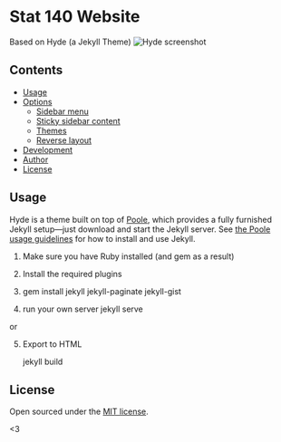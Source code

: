 # Stat 140 Website

Based on Hyde (a Jekyll Theme)
![Hyde screenshot](https://f.cloud.github.com/assets/98681/1831228/42af6c6a-7384-11e3-98fb-e0b923ee0468.png)


## Contents

- [Usage](#usage)
- [Options](#options)
  - [Sidebar menu](#sidebar-menu)
  - [Sticky sidebar content](#sticky-sidebar-content)
  - [Themes](#themes)
  - [Reverse layout](#reverse-layout)
- [Development](#development)
- [Author](#author)
- [License](#license)


## Usage

Hyde is a theme built on top of [Poole](https://github.com/poole/poole), which provides a fully furnished Jekyll setup—just download and start the Jekyll server. See [the Poole usage guidelines](https://github.com/poole/poole#usage) for how to install and use Jekyll.


1) Make sure you have Ruby installed (and gem as a result)
2) Install the required plugins
3) 
    gem install jekyll jekyll-paginate jekyll-gist

4) run your own server
    jekyll serve

or 

5) Export to HTML

    jekyll build

## License

Open sourced under the [MIT license](LICENSE.md).

<3
